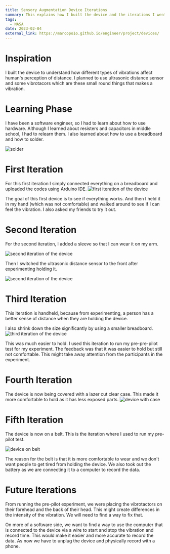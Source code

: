 ```yaml
---
title: Sensory Augmentation Device Iterations
summary: This explains how I built the device and the iterations I went through.
tags:
  - NASA
date: 2023-02-04
external_link: https://marcopo1o.github.io/engineer/project/devices/
---
```



# Inspiration

I built the device to understand how different types of vibrations affect human's perception of distance. I planned to use ultrasonic distance sensor and some vibrotacors which are these small round things that makes a vibration. 

# Learning Phase

I have been a software engineer, so I had to learn about how to use hardware. Although I learned about resisters and capacitors in middle school, I had to relearn them. I also learned about how to use a breadboard and how to solder.

![solder](solder.jpg)

# First Iteration

For this first iteration I simply connected everything on a breadboard and uploaded the codes using Arduino IDE.
![first iteration of the device](deviceside.jpg)

The goal of this first device is to see if everything works. And then I held it in my hand (which was not comfortable) and walked around to see if I can feel the vibration. I also asked my friends to try it out.

# Second Iteration

For the second iteration, I added a sleeve so that I can wear it on my arm.

![second iteration of the device](deviceonarmotherside.jpg)

Then I switched the ultrasonic distance sensor to the front after experimenting holding it. 

![second iteration of the device](deviceonarm.jpg)

# Third Iteration
This iteration is handheld, because from experimenting, a person has a better sense of distance when they are holding the device.

I also shrink down the size significantly by using a smaller breadboard.
![third iteration of the device](minidevice.jpg)

This was much easier to hold. I used this iteration to run my pre-pre-pilot test for my experiment. The feedback was that it was easier to hold but still not comfortable. This might take away attention from the participants in the experiment.

# Fourth Iteration
The device is now being covered with a lazer cut clear case. This made it more comfortable to hold as it has less exposed parts.
![device with case](handheld.jpg)

# Fifth Iteration
The device is now on a belt. This is the iteration where I used to run my pre-pilot test. 

![device on belt](device.jpg)

The reason for the belt is that it is more comfortable to wear and we don't want people to get tired from holding the device. We also took out the battery as we are connecting it to a computer to record the data.

# Future Iterations

From running the pre-pilot experiment, we were placing the vibrotactors on their forehead and the back of their head. This might create differences in the intensity of the vibration. We will need to find a way to fix that.

On more of a software side, we want to find a way to use the computer that is connected to the device via a wire to start and stop the vibration and record time. This would make it easier and more accurate to record the data. As now we have to unplug the device and physically record with a phone. 